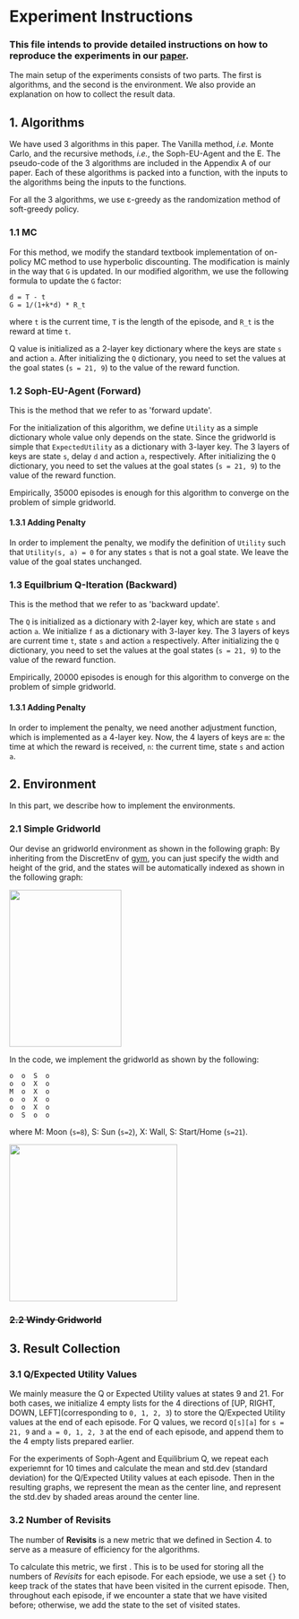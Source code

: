 # Experiment Instructions
### This file intends to provide detailed instructions on how to reproduce the experiments in our [paper]().
The main setup of the experiments consists of two parts. The first is algorithms, and the second is the environment. We also provide an explanation on how to collect the result data.

## 1. Algorithms
We have used 3 algorithms in this paper. The Vanilla method, _i.e._ Monte Carlo, and the recursive methods, _i.e._, the Soph-EU-Agent and the E. The pseudo-code of the 3 algorithms are included in the Appendix A of our paper. Each of these algorithms is packed into a function, with the inputs to the algorithms being the inputs to the functions. 

For all the 3 algorithms, we use ε-greedy as the randomization method of soft-greedy policy.

### 1.1 MC
For this method, we modify the standard textbook implementation of on-policy MC method to use hyperbolic discounting. The modification is mainly in the way that `G` is updated. In our modified algorithm, we use the following formula to update the `G` factor: 
```
d = T - t
G = 1/(1+k*d) * R_t
```
where `t` is the current time, `T` is the length of the episode, and `R_t` is the reward at time `t`.

Q value is initialized as a 2-layer key dictionary where the keys are state `s` and action `a`. After initializing the `Q` dictionary, you need to set the values at the goal states (`s = 21, 9`) to the value of the reward function.

### 1.2 Soph-EU-Agent (Forward)
This is the method that we refer to as 'forward update'. 

For the initialization of this algorithm, we define `Utility` as a simple dictionary whole value only depends on the state. Since the gridworld is simple that 
`ExpectedUtility` as a dictionary with 3-layer key. The 3 layers of keys are state `s`, delay `d` and action `a`, respectively. After initializing the `Q` dictionary, you need to set the values at the goal states (`s = 21, 9`) to the value of the reward function.

Empirically, 35000 episodes is enough for this algorithm to converge on the problem of simple gridworld.

#### 1.3.1 Adding Penalty
In order to implement the penalty, we modify the definition of `Utility` such that `Utility(s, a) = 0` for any states `s` that is not a goal state. We leave the value of the goal states unchanged.


### 1.3 Equilbrium Q-Iteration (Backward)
This is the method that we refer to as 'backward update'. 

The `Q` is initialized as a dictionary with 2-layer key, which are state `s` and action `a`. We initialize `f` as a dictionary with 3-layer key. The 3 layers of keys are current time `t`, state `s` and action `a` respectively. After initializing the `Q` dictionary, you need to set the values at the goal states (`s = 21, 9`) to the value of the reward function.

Empirically, 20000 episodes is enough for this algorithm to converge on the problem of simple gridworld.

#### 1.3.1 Adding Penalty
In order to implement the penalty, we need another adjustment function, which is implemented as a 4-layer key. Now, the 4 layers of keys are `m`: the time at which the reward is received, `n`: the current time, state `s` and action `a`. 



## 2. Environment
In this part, we describe how to implement the environments.

### 2.1 Simple Gridworld
Our devise an gridworld environment as shown in the following graph:
By inheriting from the DiscretEnv of [gym](https://gym.openai.com/docs/), you can just specify the width and height of the grid, and the states will be automatically indexed as shown in the following graph:

<div>
<img src="figs/envs/gridworld.png" width="200" height="280"/>
</div>

In the code, we implement the gridworld as shown by the following: 

    o  o  S  o
    o  o  X  o
    M  o  X  o
    o  o  X  o
    o  o  X  o
    o  S  o  o
    
 where M: Moon (`s=8`), S: Sun (`s=2`), X: Wall, S: Start/Home (`s=21`).

<div>
<img src="figs/envs/gridworld_with_traj.png" width="300" height="280"/>
</div>

### ~~2.2 Windy Gridworld~~





## 3. Result Collection

### 3.1 Q/Expected Utility Values
We mainly measure the Q or Expected Utility values at states 9 and 21. For both cases, we initialize 4 empty lists for the 4 directions of [UP, RIGHT, DOWN, LEFT](corresponding to `0, 1, 2, 3`) to store the Q/Expected Utility values at the end of each episode. For Q values, we record `Q[s][a]` for `s = 21, 9` and `a = 0, 1, 2, 3` at the end of each episode, and append them to the 4 empty lists prepared earlier.

For the experiments of Soph-Agent and Equilibrium Q, we repeat each experiemnt for 10 times and calculate the mean and std.dev (standard deviation) for the Q/Expected Utility values at each episode. Then in the resulting graphs, we represent the mean as the center line, and represent the std.dev by shaded areas around the center line.

### 3.2 Number of Revisits

The number of **Revisits** is a new metric that we defined in Section 4. to serve as a measure of efficiency for the algorithms.

To calculate this metric, we first . This is to be used for storing all the numbers of _Revisits_ for each episode. 
For each epsiode, we use a set `{}` to keep track of the states that have been visited in the current episode. Then, throughout each episode, if we encounter a state that we have visited before; otherwise, we add the state to the set of visited states.
